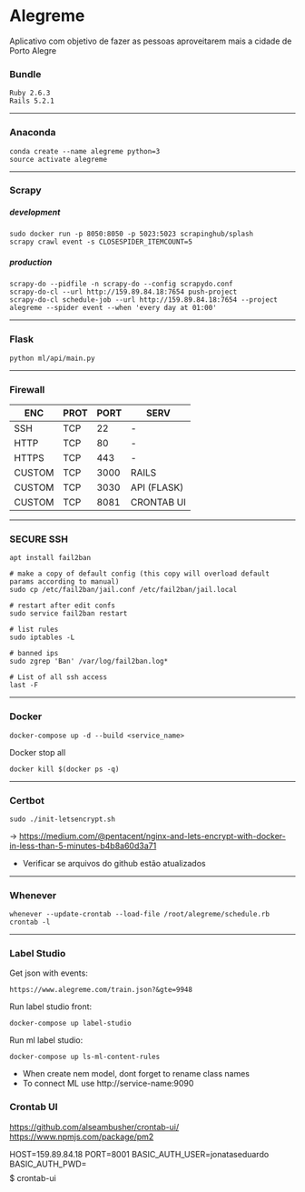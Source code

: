 
# Alegreme
Aplicativo com objetivo de fazer as pessoas aproveitarem mais a cidade de Porto Alegre


### Bundle
    Ruby 2.6.3
    Rails 5.2.1

---
### Anaconda
    conda create --name alegreme python=3
    source activate alegreme

---
### Scrapy


##### development
    sudo docker run -p 8050:8050 -p 5023:5023 scrapinghub/splash
    scrapy crawl event -s CLOSESPIDER_ITEMCOUNT=5

##### production
    scrapy-do --pidfile -n scrapy-do --config scrapydo.conf
    scrapy-do-cl --url http://159.89.84.18:7654 push-project
    scrapy-do-cl schedule-job --url http://159.89.84.18:7654 --project alegreme --spider event --when 'every day at 01:00'

---

### Flask

    python ml/api/main.py

---
### Firewall

|ENC|PROT|PORT|SERV|
|--|--|--|--|
SSH| TCP| 22| -
HTTP | TCP | 80 | -
HTTPS | TCP | 443 | -
CUSTOM | TCP | 3000 | RAILS
CUSTOM | TCP | 3030 | API (FLASK)
CUSTOM | TCP | 8081 | CRONTAB UI

---
### SECURE SSH

    apt install fail2ban

    # make a copy of default config (this copy will overload default params according to manual)
    sudo cp /etc/fail2ban/jail.conf /etc/fail2ban/jail.local

    # restart after edit confs
    sudo service fail2ban restart

    # list rules
    sudo iptables -L

    # banned ips
    sudo zgrep 'Ban' /var/log/fail2ban.log*

    # List of all ssh access
    last -F

---
### Docker

    docker-compose up -d --build <service_name>
    
Docker stop all
    
    docker kill $(docker ps -q)
---
### Certbot
    sudo ./init-letsencrypt.sh

-> https://medium.com/@pentacent/nginx-and-lets-encrypt-with-docker-in-less-than-5-minutes-b4b8a60d3a71

* Verificar se arquivos do github estão atualizados

----
### Whenever
    whenever --update-crontab --load-file /root/alegreme/schedule.rb
    crontab -l

---
### Label Studio    
Get json with events:

    https://www.alegreme.com/train.json?&gte=9948

Run label studio front:

    docker-compose up label-studio

Run ml label studio:

    docker-compose up ls-ml-content-rules

* When create nem model, dont forget to rename class names
* To connect ML use http://service-name:9090

### Crontab UI

https://github.com/alseambusher/crontab-ui/
https://www.npmjs.com/package/pm2

HOST=159.89.84.18 PORT=8001 BASIC_AUTH_USER=jonataseduardo BASIC_AUTH_PWD=$$$$$$$$$ crontab-ui